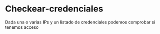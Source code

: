 # Checkear-credenciales
Dada una o varias IPs y un listado de credenciales podemos comprobar si tenemos acceso
